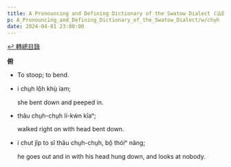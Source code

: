 ```yaml
---
title: A Pronouncing and Defining Dictionary of the Swatow Dialect (汕頭方言音義字典) / chṳh
p: A_Pronouncing_and_Defining_Dictionary_of_the_Swatow_Dialect/w/chṳh
date: 2024-04-01 23:00:00
---
```


[↩️ 轉總目錄](/A_Pronouncing_and_Defining_Dictionary_of_the_Swatow_Dialect)


**俯**
- To stoop; to bend.

- i chṳh lô̤h khṳ̀ íam;

  she bent down and peeped in.

- thâu chṳh-chṳh lí-kẃn kîaⁿ;

  walked right on with head bent down.

- i chut jîp to sĭ thâu chṳh-chṳh, bô̤ thóiⁿ nâng;

  he goes out and in with his head hung down, and looks at nobody.
